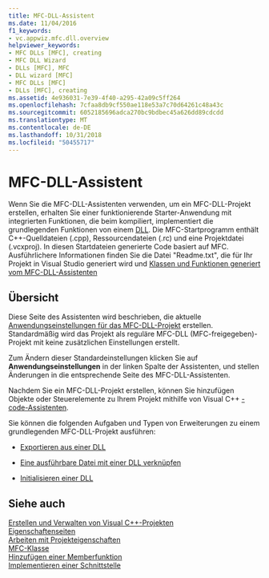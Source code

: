 ```yaml
---
title: MFC-DLL-Assistent
ms.date: 11/04/2016
f1_keywords:
- vc.appwiz.mfc.dll.overview
helpviewer_keywords:
- MFC DLLs [MFC], creating
- MFC DLL Wizard
- DLLs [MFC], MFC
- DLL wizard [MFC]
- MFC DLLs [MFC]
- DLLs [MFC], creating
ms.assetid: 4e936031-7e39-4f40-a295-42a09c5ff264
ms.openlocfilehash: 7cfaa8db9cf550ae118e53a7c70d64261c48a43c
ms.sourcegitcommit: 6052185696adca270bc9bdbec45a626dd89cdcdd
ms.translationtype: MT
ms.contentlocale: de-DE
ms.lasthandoff: 10/31/2018
ms.locfileid: "50455717"
---
```

# <a name="mfc-dll-wizard"></a>MFC-DLL-Assistent

Wenn Sie die MFC-DLL-Assistenten verwenden, um ein MFC-DLL-Projekt erstellen, erhalten Sie einer funktionierende Starter-Anwendung mit integrierten Funktionen, die beim kompiliert, implementiert die grundlegenden Funktionen von einem [DLL](../../build/dlls-in-visual-cpp.md). Die MFC-Startprogramm enthält C++-Quelldateien (.cpp), Ressourcendateien (.rc) und eine Projektdatei (.vcxproj). In diesen Startdateien generierte Code basiert auf MFC. Ausführlichere Informationen finden Sie die Datei "Readme.txt", die für Ihr Projekt in Visual Studio generiert wird und [Klassen und Funktionen generiert vom MFC-DLL-Assistenten](../../mfc/reference/classes-and-functions-generated-by-the-mfc-dll-wizard.md)

## <a name="overview"></a>Übersicht

Diese Seite des Assistenten wird beschrieben, die aktuelle [Anwendungseinstellungen für das MFC-DLL-Projekt](../../mfc/reference/application-settings-mfc-dll-wizard.md) erstellen. Standardmäßig wird das Projekt als reguläre MFC-DLL (MFC-freigegeben)-Projekt mit keine zusätzlichen Einstellungen erstellt.

Zum Ändern dieser Standardeinstellungen klicken Sie auf **Anwendungseinstellungen** in der linken Spalte der Assistenten, und stellen Änderungen in die entsprechende Seite des MFC-DLL-Assistenten.

Nachdem Sie ein MFC-DLL-Projekt erstellen, können Sie hinzufügen Objekte oder Steuerelemente zu Ihrem Projekt mithilfe von Visual C++ [-code-Assistenten](../../ide/adding-functionality-with-code-wizards-cpp.md).

Sie können die folgenden Aufgaben und Typen von Erweiterungen zu einem grundlegenden MFC-DLL-Projekt ausführen:

- [Exportieren aus einer DLL](../../build/exporting-from-a-dll.md)

- [Eine ausführbare Datei mit einer DLL verknüpfen](../../build/linking-an-executable-to-a-dll.md)

- [Initialisieren einer DLL](../../build/run-time-library-behavior.md#initializing-a-dll)

## <a name="see-also"></a>Siehe auch

[Erstellen und Verwalten von Visual C++-Projekten](../../ide/creating-and-managing-visual-cpp-projects.md)<br/>
[Eigenschaftenseiten](../../ide/property-pages-visual-cpp.md)<br/>
[Arbeiten mit Projekteigenschaften](../../ide/working-with-project-properties.md)<br/>
[MFC-Klasse](../../mfc/reference/adding-an-mfc-class.md)<br/>
[Hinzufügen einer Memberfunktion](../../ide/adding-a-member-function-visual-cpp.md)<br/>
[Implementieren einer Schnittstelle](../../ide/implementing-an-interface-visual-cpp.md)<br/>

